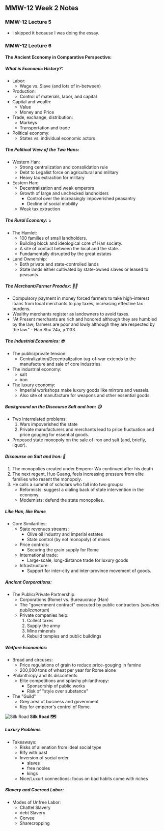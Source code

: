 ## MMW-12 Week 2 Notes
### MMW-12 Lecture 5
- I skipped it because I was doing the essay.

### MMW-12 Lecture 6

#### The Ancient Economy in Comparative Perspective:

##### What is Economic History?:
- Labor:
  - Wage vs. Slave (and lots of in-between)
- Production:
  -  Control of materials, labor, and capital
- Capital and wealth:
  - Value
  - Money and Price
- Trade, exchange, distribution:
  - Markeys
  - Transportation and trade
- Political economy:
  - States vs. individual economic actors
 
##### The Political View of the Two Hans:
- Western Han:
  - Strong centralization and consolidation rule
  - Debt to Legalist force on agricultural and military
  - Heavy tax extraction for military
- Eastern Han:
  - Decentralization and weak emperors
  - Growth of large and unchecked landholders
    - Control over the increasingly impoverished peasantry
    - Decline of social mobility
  - Weak tax extraction

##### The Rural Economy: ⤵️
- The Hamlet:
  - 100 families of small landholders.
  - Building block and ideological core of Han society.
  - A site of contact between the local and the state.
  - Fundamentally disrupted by the great estates
- Land Ownership:
  - Both private and state-controlled lands
  - State lands either cultivated by state-owned slaves or leased to peasants.

##### The Merchant/Farmer Preadox: 🧑‍🌾
- Compulsory payment in money forced farmers to take high-interest loans from local merchants to pay taxes, increasing effective tax burdens.
- Wealthy merchants register as landowners to avoid taxes.
- "At Present merchants are rich and honored although they are humbled by the law; farmers are poor and lowly although they are respected by the law." - Han Shu 24a, p.1133.

##### The Industrial Economies: 🤓
- The public/private tension:
  - Centralization/Decentralization tug-of-war extends to the manufacture and sale of core industries.
- The industrial economy:
  - salt
  - iron
- The luxury economy:
  - Imperial workshops make luxury goods like mirrors and vessels.
  - Also site of manufacture for weapons and other essential goods.

##### Background on the Discourse Salt and Iron: 😥
- Two interrelated problems:
  1. Wars impoverished the state
  2. Private manufacturers and merchants lead to price fluctuation and price gouging for essential goods.
- Proposed state monopoly on the sale of iron and salt (and, briefly, liquor).

##### Discourse on Salt and Iron: 🧂
1. The monopolies created under Emperor Wu continued after his death
2. The next regent, Huo Guang, feels increasing pressure from elite families who resent the monopoly.
3. He calls a summit of scholars who fall into two groups:
   - Reformists: suggest a dialing back of state intervention in the economy.
   - Modernists: defend the state monopolies.

##### Like Han, like Rome
- Core Similarities:
  - State revenues streams:
    - Olive oil industry and imperial estates
    - State control (by not monopoly) of mines
  - Price controls:
    - Securing the grain supply for Rome
  - International trade:
    - Large-scale, long-distance trade for luxury goods
  - Infrastructure:
    - Support for inter-city and inter-province movement of goods. 

##### Ancient Corporations:
- The Public/Private Partnership:
  - Corporations (Rome) vs. Bureaucracy (Han)
  - The "government contract" executed by public contractors (_societas publicanorum_)
  - Private companies help:
    1. Collect taxes
    2. Supply the army
    3. Mine minerals
    4. Rebuild temples and public buildings

##### Welfare Economics:
- Bread and circuses:
  - Price regulations of grain to reduce price-gouging in famine
  - 200,000 tons of wheat per year for Rome alone
- Philanthropy and its discontents:
  - Elite competitions and splashy philanthropy:
    - Sponsorship of public works
    - Risk of "style over substance"
- The "Guild"
  - Grey area of business and government
  - Key for emperor's control of Rome. 

![Silk Road](https://static.scientificamerican.com/sciam/cache/file/12591150-CA74-4395-994809448B131030_source.jpg?w=1200)
__Silk Road 🗺️__

##### Luxury Problems
- Takeaways:
  - Risks of alienation from ideal social type
  - Rify with past
  - Inversion of social order
    - slaves
    - free nobles
    - kings
  - Nice/Luxurt connections: focus on bad habits come with riches

##### Slavery and Coerced Labor:
- Modes of Unfree Labor:
  - Chattel Slavery
  - debt Slavery
  - Corvee
  - Sharecropping
